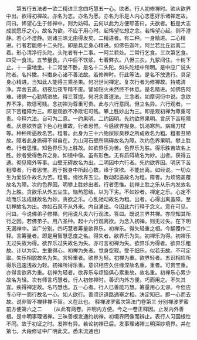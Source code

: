 <!-- { "loadSidebar": true } -->
　　第五行五法者一欲二精进三念四巧慧五一心。欲者。行人初修禅时。欲从欲界中出。欲得初禅故。亦名为志。亦名为愿。亦名为乐是人内心志愿好乐诸禅定故。问曰。悕望心生于修禅中。则为妨碍。云何以此为方便耶答曰。夫欲者。秖是大志成就愿乐之心。故名为欲。不应于用心时。起悕望忆想之念。若悕望心起。则不澄静。若心不澄静。则诸三昧无由得发矣。二精进者。有二种。一身精进。二心精进。行者若能修十二头陀。即是具足身心精进。如佛告迦叶。阿兰若比丘远离二着。形心清净行头陀。头陀者有十二事。一阿兰若处。二常行乞食。三次第乞食。四受一食法。五节量食。六中后不饮浆。七着弊衣。八但三衣。九冢间住。十树下止。十一露地坐。十二常坐不卧。是名十二头陀。如头陀经中所明。是中应广说头陀者。名抖擞。抖擞身心诸不善法故。若修禅时。行此等法。是名不放逸行。具足身心精进。当知此人能得三乘圣果。何况世间禅定。复次行者为修禅故。持戒清净。弃舍五盖。初夜后夜专精不废。譬如钻火未然终不休息。是名精进。如佛告阿难。诸佛一心勤精进故。得三菩提。何况余善道法。三念者。如摩诃衍中说。念欲界不净。欺诳可贱。念初禅为尊重可贵。此与六行意同。但立名异。六行观者。一厌下苦粗障为三。即是观欲不净欺诳可贱。攀上胜妙出为三。即是观初禅为尊重可贵。今释六法。自可为二意。一约果明。二约因明。先约欲界果明。言厌下苦粗障者。厌患欲界底下色心粗重故。行者思惟。今感欲界报身。饥渴寒热。病痛刀杖等。种种所逼故名苦。粗者。此身为三十六物屎尿臭秽之所成故名为粗。粗者丑陋故。障者此身质碍不得自在。为山河石壁所隔碍故名为障。次约色界果明。攀上胜者。行者思惟。知色界乐为上胜故。如欲界乐为苦。色界乐为胜。得乐胜苦故名上胜。妙者受得色界之身。如镜中像。虽有形色。无有质碍故名为妙。出者。获得五通。彻见障外等事。山壁无碍故名为出。二明因中六行者。先约欲界因。明厌下苦粗障者。行者思惟。若于报身中所起心数。缘于贪欲。不能出离。如经说。一切众生为爱奴仆故名为苦。粗者。缘欲界五尘。散动起恶故名为粗。障者。为烦恼盖覆故名为障。次约色界因。明攀上胜妙出者。行者思惟。初禅上胜之乐从乐内发故名为上胜。贪欲乐从外五尘生。恼热怨结。以为下劣。不如妙者。禅定之乐。心定不动而乐法成就故名为妙。贪欲之乐。心乱驰动故名为粗。出者。心得出离盖障。至初禅故名为出。亦如石泉不从外来。内自涌出。今因此六行释于念义。意在可见。问曰。今说佛弟子修禅。何用说凡夫六行观法。答曰。既说三界共禅。亦应知其所行之因。若佛弟子。用八圣种。起十六行观离欲。为念入初禅。则无过失。在下明无漏禅中。当广分别。四巧慧者筹量欲界乐。初禅乐。得失轻重之相。今翻覆作二释。言筹量者。即是用智慧思度之名。得失者。欲界乐为失。初禅乐为得。初禅乐无过失故为得。欲界乐过失故名为失。亦可言初禅为失。欲界乐为得者。欲界乐粗故。计以为实。生重得心。初禅为失者。觉身空寂。受于细乐。似若无故。不可定取。失乐相貌故名为失。言轻重者。欲界为轻。初禅为重。欲界轻者。五识相应所得乐迅速浅故为轻。初禅所得乐重。意识相应久住缘深故名重。重者。可贵宝重。亦得言欲界为重。初禅为轻者。欲界乐与烦恼俱心累重故。故名重。初禅乐心累少故名为轻。次有师言巧慧者。行人初修禅时。善识内外方便。巧而用之。不失其宜。疾得禅定故。名巧慧也。五一心者。行人已善能巧慧。筹量用心无谬。今但应专心守一而行故名一心。如人欲行。善须识道路通塞之相。决定知已。即一心而去故。说非智不禅非禅不智。义在此也。
释禅波罗蜜次第法门卷第三
分别禅波罗蜜前方便第六之二
　　(从此有两卷。并明内方便。今之一卷正释因。止发内外善根。是中明事理诸禅。三昧善根发通约初禅。初境界罔像而辨止。表行人习因根性不同。故于初证之时。发禅有异。若论初禅已后。发事理诸禅三明深妙境界。并在第七。大段修证中广明此文。悉未流通也)
